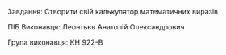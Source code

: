 Завдання: Створити свій калькулятор математичних виразів

ПІБ Виконавця: Леонтьєв Анатолій Олександрович

Група виконавця: КН 922-В
